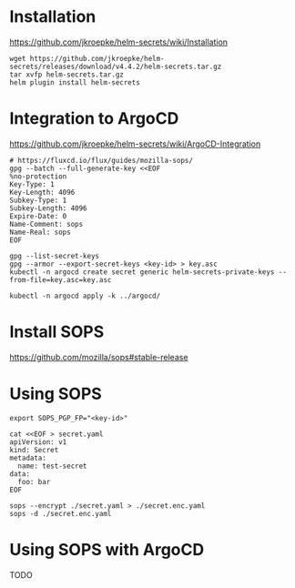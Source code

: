 # Installation
https://github.com/jkroepke/helm-secrets/wiki/Installation

```
wget https://github.com/jkroepke/helm-secrets/releases/download/v4.4.2/helm-secrets.tar.gz
tar xvfp helm-secrets.tar.gz
helm plugin install helm-secrets
```

# Integration to ArgoCD
https://github.com/jkroepke/helm-secrets/wiki/ArgoCD-Integration

```
# https://fluxcd.io/flux/guides/mozilla-sops/
gpg --batch --full-generate-key <<EOF
%no-protection
Key-Type: 1
Key-Length: 4096
Subkey-Type: 1
Subkey-Length: 4096
Expire-Date: 0
Name-Comment: sops
Name-Real: sops
EOF

gpg --list-secret-keys
gpg --armor --export-secret-keys <key-id> > key.asc
kubectl -n argocd create secret generic helm-secrets-private-keys --from-file=key.asc=key.asc

kubectl -n argocd apply -k ../argocd/
```

# Install SOPS
https://github.com/mozilla/sops#stable-release

# Using SOPS
```
export SOPS_PGP_FP="<key-id>"

cat <<EOF > secret.yaml
apiVersion: v1
kind: Secret
metadata:
  name: test-secret
data:
  foo: bar
EOF

sops --encrypt ./secret.yaml > ./secret.enc.yaml
sops -d ./secret.enc.yaml
```

# Using SOPS with ArgoCD
TODO
